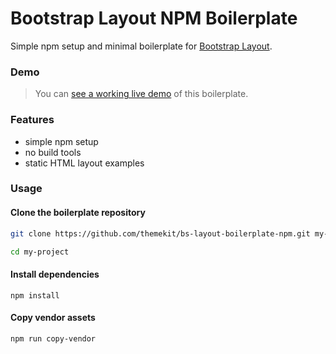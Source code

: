 # Bootstrap Layout NPM Boilerplate
Simple npm setup and minimal boilerplate for [Bootstrap Layout](http://bootstrap-layout.themekit.io).

### Demo
> You can [see a working live demo](http://npm.bootstrap-layout.themekit.io) of this boilerplate.

### Features
* simple npm setup
* no build tools
* static HTML layout examples

### Usage
#### Clone the boilerplate repository
```bash
git clone https://github.com/themekit/bs-layout-boilerplate-npm.git my-project
```
```bash
cd my-project
```
#### Install dependencies
```
npm install
```
#### Copy vendor assets
```
npm run copy-vendor
```